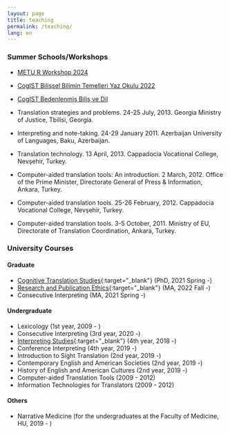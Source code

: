```yaml
---
layout: page
title: teaching
permalink: /teaching/
lang: en
---
```


### Summer Schools/Workshops

- [METU R Workshop 2024 ](R.md)
- [CogIST Bilişsel Bilimin Temelleri Yaz Okulu 2022 ](4e.md)
- [CogIST Bedenlenmiş Biliş ve Dil ](bedenlenmis_bilis.html)


- Translation strategies and problems. 24-25 July, 2013. Georgia Ministry of Justice, Tbilisi, Georgia.
- Interpreting and note-taking. 24-29 January 2011. Azerbaijan University of Languages, Baku, Azerbaijan.
- Translation technology. 13 April, 2013. Cappadocia Vocational College, Nevşehir, Turkey.
- Computer-aided translation tools: An introduction. 2 March, 2012. Office of the Prime Minister, Directorate General of Press & Information, Ankara, Turkey.
- Computer-aided translation tools. 25-26 February, 2012. Cappadocia Vocational College, Nevşehir, Turkey.
- Computer-aided translation tools. 3-5 October, 2011. Ministry of EU, Directorate of Translation Coordination, Ankara, Turkey.

### University Courses

#### Graduate
- [Cognitive Translation Studies](https://alperkumcu.github.io/pdfs/imt721.pdf){:target="_blank"} (PhD, 2021 Spring -) 
- [Research and Publication Ethics](https://alperkumcu.github.io/pdfs/imt662.pdf){:target="_blank"} (MA, 2022 Fall -)  
- Consecutive Interpreting (MA, 2021 Spring -)

#### Undergraduate
- Lexicology (1st year, 2009 - )
- Consecutive Interpreting (3rd year, 2020 -)
- [Interpreting Studies](https://alperkumcu.github.io/pdfs/imt403.pdf){:target="_blank"} (4th year, 2018 -)
- Conference Interpreting (4th year, 2019 -)
- Introduction to Sight Translation (2nd year, 2019 -)
- Contemporary English and American Societies (2nd year, 2019 -)
- History of English and American Cultures (2nd year, 2019 -)
- Computer-aided Translation Tools (2009 - 2012)
- Information Technologies for Translators (2009 - 2012)

#### Others
- Narrative Medicine (for the undergraduates at the Faculty of Medicine, HU, 2019 - )
